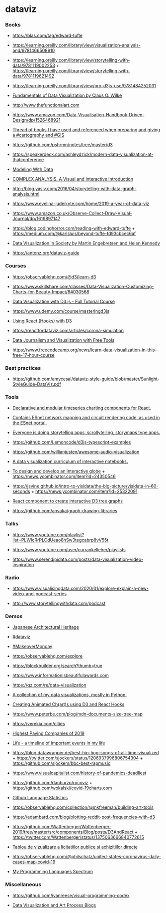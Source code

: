 # dataviz

### Books

- https://blas.com/tag/edward-tufte

<!-- -->

- https://learning.oreilly.com/library/view/visualization-analysis-and/9781466508910

<!-- -->

- https://learning.oreilly.com/library/view/storytelling-with-data/9781119002253 + https://learning.oreilly.com/library/view/storytelling-with-data/9781119621492

<!-- -->

- https://learning.oreilly.com/library/view/pro-d3js-use/9781484252031

<!-- -->

- [Fundamentals of Data Visualization by Claus O. Wilke](https://serialmentor.com/dataviz)

<!-- -->

- http://www.thefunctionalart.com

<!-- -->

- https://www.amazon.com/Data-Visualisation-Handbook-Driven-Design/dp/1526468921

<!-- -->

- [Thread of books I have used and referenced when preparing and giving a \#cartography and \#GIS](https://twitter.com/ramiroaznar/status/1210269334830026755)

<!-- -->

- https://github.com/pshrmn/notes/tree/master/d3

<!-- -->

- https://speakerdeck.com/ashleydzick/modern-data-visualization-at-thatconference

<!-- -->

- [Modeling With Data](https://modelingwithdata.org/front.pdf)

<!-- -->

- [COMPLEX ANALYSIS. A Visual and Interactive Introduction](https://twitter.com/PonceCampuzano/status/1214850688506716160)

<!-- -->

- http://blog.yasiv.com/2016/04/storytelling-with-data-graph-analysis.html

<!-- -->

- https://www.evelina-judeikyte.com/home/2019-a-year-of-data-viz

<!-- -->

- https://www.amazon.co.uk/Observe-Collect-Draw-Visual-Journal/dp/1616897147

<!-- -->

- https://blog.codinghorror.com/reading-with-edward-tufte + https://medium.com/@karlsluis/beyond-tufte-fd93cbcec6af

<!-- -->

- [Data Visualization in Society by Martin Engebretsen and Helen Kennedy](https://www.jstor.org/stable/j.ctvzgb8c7)

<!-- -->

- https://antonz.org/dataviz-guide

### Courses

- https://observablehq.com/@d3/learn-d3

<!-- -->

- https://www.skillshare.com/classes/Data-Visualization-Customizing-Charts-for-Beauty-Impact/84030568

<!-- -->

- [Data Visualization with D3.js - Full Tutorial Course](https://www.youtube.com/watch?v=_8V5o2UHG0E&t=18606s)

<!-- -->

- https://www.udemy.com/course/masteringd3js

<!-- -->

- [Using React (Hooks) with D3](https://www.youtube.com/playlist?list=PLDZ4p-ENjbiPo4WH7KdHjh_EMI7Ic8b2B)

<!-- -->

- https://reactfordataviz.com/articles/corona-simulation

<!-- -->

- [Data Journalism and Visualization with Free Tools](https://journalismcourses.org/resource/DATA0819.html)

<!-- -->

- https://www.freecodecamp.org/news/learn-data-visualization-in-this-free-17-hour-course

### Best practices

- https://github.com/amycesal/dataviz-style-guide/blob/master/Sunlight-StyleGuide-DataViz.pdf

### Tools

- [Declarative and modular timeseries charting components for React.](https://github.com/esnet/react-timeseries-charts)

<!-- -->

- [Contains ESnet network mapping and circuit rendering code, as used in the ESnet portal.](https://github.com/esnet/react-network-diagrams)

<!-- -->

- [Everyone is doing storytelling apps, scrollytelling, storymaps type apps.](https://twitter.com/KiriCarini/status/1222196646957633537)

<!-- -->

- https://github.com/Lemoncode/d3js-typescript-examples

<!-- -->

- https://github.com/willianjusten/awesome-audio-visualization

<!-- -->

- [A data visualization curriculum of interactive notebooks.](https://github.com/uwdata/visualization-curriculum)

<!-- -->

- [To design and develop an interactive globe](https://stripe.com/blog/globe) + https://news.ycombinator.com/item?id=24350546

<!-- -->

- https://jsvine.github.io/intro-to-visidata/the-big-picture/visidata-in-60-seconds + https://news.ycombinator.com/item?id=25322091

<!-- -->

- [React component to create interactive D3 tree graphs](https://github.com/bkrem/react-d3-tree)

<!-- -->

- https://github.com/anvaka/graph-drawing-libraries

### Talks

- https://www.youtube.com/playlist?list=PLWIcRrPLCdUeao8hSw3tegcabrp8vV55t

<!-- -->

- https://www.youtube.com/user/currankelleher/playlists

<!-- -->

- https://www.serendipidata.com/posts/data-visualization-video-inspiration

### Radio

- https://www.visualisingdata.com/2020/01/explore-explain-a-new-video-and-podcast-series

<!-- -->

- http://www.storytellingwithdata.com/podcast

### Demos

- [Japanese Architectural Heritage](https://twitter.com/AlexanderVar7/status/1215763711496990722)

<!-- -->

- [\#dataviz](https://twitter.com/hashtag/dataviz)

<!-- -->

- [\#MakeoverMonday](https://twitter.com/hashtag/MakeoverMonday)

<!-- -->

- https://observablehq.com/explore

<!-- -->

- https://blockbuilder.org/search?thumb=true

<!-- -->

- https://www.informationisbeautifulawards.com

<!-- -->

- https://qz.com/re/data-visualization

<!-- -->

- [A collection of my data visualizations, mostly in Python.](https://github.com/aaronpenne/data_visualization)

<!-- -->

- [Creating Animated Ch(art)s using D3 and React Hooks](https://github.com/monicawoj/react-advanced-london-d3-react-deck)

<!-- -->

- https://www.peterbe.com/plog/mdn-documents-size-tree-map

<!-- -->

- https://verekia.com/cities

<!-- -->

- [Highest Paying Companies of 2019](https://www.levels.fyi/2019)

<!-- -->

- [Life - a timeline of important events in my life](https://github.com/cheeaun/life)

<!-- -->

- https://blog.datawrapper.de/best-hip-hop-songs-of-all-time-visualized + https://twitter.com/sjockers/status/1206937996806754304 + https://github.com/sjockers/bbc-best-rapmusic

<!-- -->

- https://www.visualcapitalist.com/history-of-pandemics-deadliest

<!-- -->

- https://github.com/danburzo/rocoviz + https://github.com/wokalski/covid-19charts.com

<!-- -->

- [Github Language Statistics](https://github.com/madnight/githut)

<!-- -->

- https://observablehq.com/collection/@mkfreeman/building-art-tools

<!-- -->

- https://adambard.com/blog/plotting-reddit-post-frequencies-with-d3

<!-- -->

- https://github.com/Wattenberger/Wattenberger-2019/tree/master/src/components/Blog/posts/D3AndReact + https://twitter.com/Wattenberger/status/1375063666840772615

<!-- -->

- [Tablou de vizualizare a licitatiilor publice si achizitiilor directe](https://github.com/ciocan/sicap-explorer)

<!-- -->

- https://observablehq.com/@philschatz/united-states-coronavirus-daily-cases-map-covid-19

<!-- -->

- [My Programming Languages Spectrum](https://huangxuan.me/2020/05/05/pl-chart)

### Miscellaneous

- https://github.com/ivanreese/visual-programming-codex

<!-- -->

- [Data Visualization and Art Process Blogs](https://alignedleft.com/resources/process-blogs)
